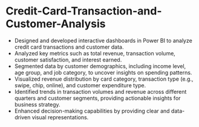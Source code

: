 # Credit-Card-Transaction-and-Customer-Analysis
* Designed and developed interactive dashboards in Power BI to analyze credit card transactions and customer data.
* Analyzed key metrics such as total revenue, transaction volume, customer satisfaction, and interest earned.
* Segmented data by customer demographics, including income level, age group, and job category, to uncover insights 
on spending patterns.
* Visualized revenue distribution by card category, transaction type (e.g., swipe, chip, online), and customer expenditure 
type.
* Identified trends in transaction volumes and revenue across different quarters and customer segments, providing 
actionable insights for business strategy.
* Enhanced decision-making capabilities by providing clear and data-driven visual representations.
